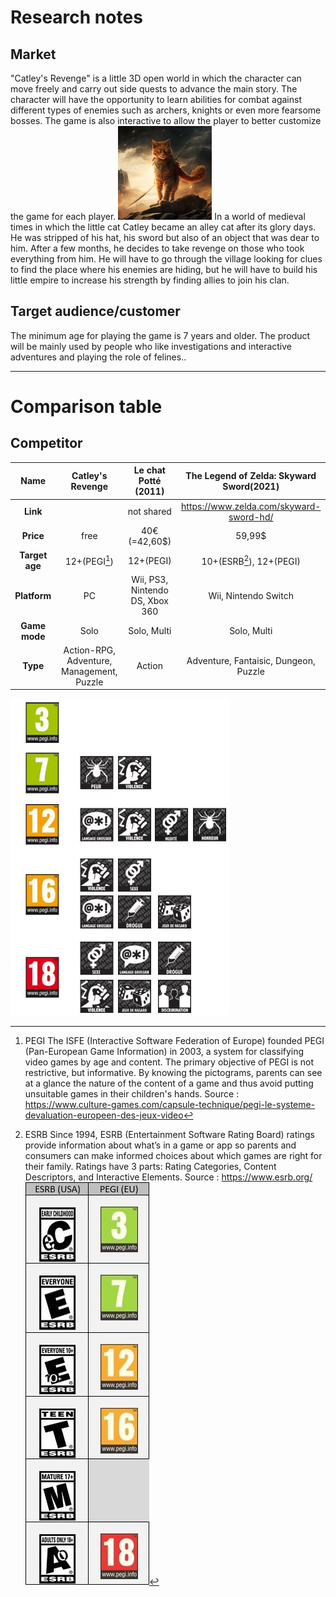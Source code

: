 # Research notes

## Market

"Catley's Revenge" is a little 3D open world in which the character can move freely and carry out side quests to advance the main story. The character will have the opportunity to learn abilities for combat against different types of enemies such as archers, knights or even more fearsome bosses. The game is also interactive to allow the player to better customize the game for each player.
<img src="img/Catventure.png" alt="Catventure" width="150"/>
In a world of medieval times in which the little cat Catley became an alley cat after its glory days. He was stripped of his hat, his sword but also of an object that was dear to him. After a few months, he decides to take revenge on those who took everything from him. He will have to go through the village looking for clues to find the place where his enemies are hiding, but he will have to build his little empire to increase his strength by finding allies to join his clan.

## Target audience/customer

The minimum age for playing the game is 7 years and older. The product will be mainly used by people who like investigations and interactive adventures and playing the role of felines..

---

# Comparison table

## Competitor

| **Name** | Catley's Revenge | Le chat Potté (2011) | The Legend of Zelda: Skyward Sword(2021) |
| :-: | :-: | :-: | :-: |
| **Link** |  | not shared | https://www.zelda.com/skyward-sword-hd/ |
| **Price** | free | 40€ (=42,60$) | 59,99$ |
| **Target age** | 12+(PEGI[^1]) | 12+(PEGI) | 10+(ESRB[^2]), 12+(PEGI) |
| **Platform** | PC | Wii, PS3, Nintendo DS, Xbox 360 | Wii, Nintendo Switch |
| **Game mode** | Solo | Solo, Multi | Solo, Multi |
| **Type** | Action-RPG, Adventure, Management, Puzzle | Action | Adventure, Fantaisic, Dungeon, Puzzle |

[^1]: PEGI
The ISFE (Interactive Software Federation of Europe) founded PEGI (Pan-European Game Information) in 2003, a system for classifying video games by age and content. The primary objective of PEGI is not restrictive, but informative. By knowing the pictograms, parents can see at a glance the nature of the content of a game and thus avoid putting unsuitable games in their children's hands.
Source : https://www.culture-games.com/capsule-technique/pegi-le-systeme-devaluation-europeen-des-jeux-video
<img src="img/PEGI.jpg" alt="PEGI" width="350"/>

[^2]:ESRB
Since 1994, ESRB (Entertainment Software Rating Board) ratings provide information about what’s in a game or app so parents and consumers can make informed choices about which games are right for their family. Ratings have 3 parts: Rating Categories, Content Descriptors, and Interactive Elements.
Source : https://www.esrb.org/
![ESRB](/Document/Project%20docs/img/ESRB.jpg)
